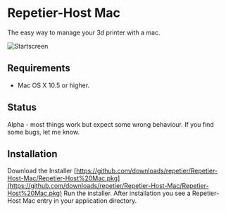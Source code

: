 # Repetier-Host Mac

The easy way to manage your 3d printer with a mac.

![Startscreen](https://github.com/repetier/Repetier-Host-Mac/raw/master/docs/screenshots/startscreen.png)

## Requirements

* Mac OS X 10.5 or higher.

## Status

Alpha - most things work but expect some wrong behaviour. If you find some bugs, let me know.

## Installation

Download the Installer [https://github.com/downloads/repetier/Repetier-Host-Mac/Repetier-Host%20Mac.pkg](https://github.com/downloads/repetier/Repetier-Host-Mac/Repetier-Host%20Mac.pkg)
Run the installer.
After installation you see a Repetier-Host Mac entry in your application directory.